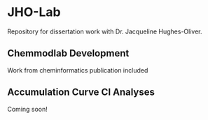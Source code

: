 # JHO-Lab

Repository for dissertation work with Dr. Jacqueline Hughes-Oliver.

## Chemmodlab Development

Work from cheminformatics publication included

## Accumulation Curve CI Analyses

Coming soon!
